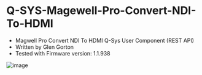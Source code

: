 # Q-SYS-Magewell-Pro-Convert-NDI-To-HDMI

- Magwell Pro Convert NDI To HDMI Q-Sys User Component (REST API)
- Written by Glen Gorton
- Tested with Firmware version: 1.1.938

![image](https://github.com/ggmp3/Q-SYS-Magewell-Pro-Convert-NDI-To-HDMI/assets/98933978/141e8230-b271-47a1-9177-290c0328987c)
